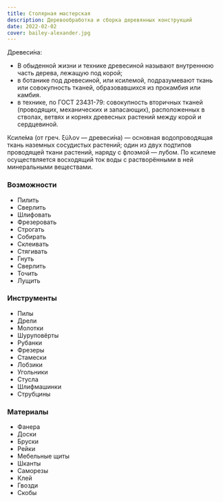 ```yaml
---
title: Столярная мастерская
description: Деревообработка и сборка деревянных конструкций
date: 2022-02-02
cover: bailey-alexander.jpg
---
```


Древеси́на:

- В обыденной жизни и технике древесиной называют внутреннюю часть дерева, лежащую под корой;
- в ботанике под древесиной, или ксилемой, подразумевают ткань или совокупность тканей, образовавшихся из прокамбия или камбия.
- в технике, по ГОСТ 23431-79: совокупность вторичных тканей (проводящих, механических и запасающих), расположенных в стволах, ветвях и корнях древесных растений между корой и сердцевиной.

Ксиле́ма (от греч. ξύλον — древеси́на) — основная водопроводящая ткань наземных сосудистых растений; один из двух подтипов проводящей ткани растений, наряду с флоэмой — лубом. По ксилеме осуществляется восходящий ток воды с растворёнными в ней минеральными веществами.

### Возможности

- Пилить
- Сверлить
- Шлифовать
- Фрезеровать
- Строгать
- Собирать
- Склеивать
- Стягивать
- Гнуть
- Сверлить
- Точить
- Лущить

### Инструменты

- Пилы
- Дрели
- Молотки
- Шуруповёрты
- Рубанки
- Фрезеры
- Стамески
- Лобзики
- Угольники
- Стусла
- Шлифмашинки
- Струбцины

### Материалы

- Фанера
- Доски
- Бруски
- Рейки
- Мебельные щиты
- Шканты
- Саморезы
- Клей
- Гвозди
- Скобы
